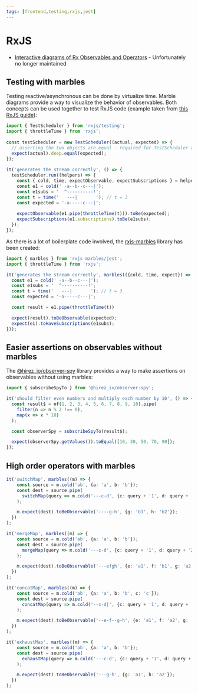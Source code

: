 ```yaml
---
tags: [frontend,testing,rxjs,jest]
---
```


# RxJS

- [Interactive diagrams of Rx Observables and Operators](https://rxmarbles.com) - Unfortunately no longer maintained


## Testing with marbles

Testing reactive/asynchronous can be done by virtualize time. Marble diagrams provide a way to visualize the behavior of observables.
Both concepts can be used together to test RxJS code (example taken from [this RxJS guide](https://rxjs.dev/guide/testing/marble-testing)):

```js
import { TestScheduler } from 'rxjs/testing';
import { throttleTime } from 'rxjs';
 
const testScheduler = new TestScheduler((actual, expected) => {
  // asserting the two objects are equal - required for TestScheduler assertions to work via your test framework e.g. using chai.
  expect(actual).deep.equal(expected);
});
 
it('generates the stream correctly', () => {
  testScheduler.run((helpers) => {
    const { cold, time, expectObservable, expectSubscriptions } = helpers;
    const e1 = cold(' -a--b--c---|');
    const e1subs = '  ^----------!';
    const t = time('   ---|       '); // t = 3
    const expected = '-a-----c---|';
 
    expectObservable(e1.pipe(throttleTime(t))).toBe(expected);
    expectSubscriptions(e1.subscriptions).toBe(e1subs);
  });
});
```

As there is a lot of boilerplate code involved, the [rxjs-marbles](https://www.npmjs.com/package/rxjs-marbles) library has been created:

```js
import { marbles } from 'rxjs-marbles/jest';
import { throttleTime } from 'rxjs';

it('generates the stream correctly', marbles(({cold, time, expect}) => {
  const e1 = cold(' -a--b--c---|');
  const e1subs = '  ^----------!';
  const t = time('   ---|       '); // t = 3
  const expected = '-a-----c---|';

  const result = e1.pipe(throttleTime(t))

  expect(result).toBeObservable(expected);
  expect(e1).toHaveSubscriptions(e1subs);
}));
```

## Easier assertions on observables without marbles

The [@hirez_io/observer-spy](https://www.npmjs.com/package/@hirez_io/observer-spy) library provides a way to make assertions on observables without using marbles:

```ts
import { subscribeSpyTo } from '@hirez_io/observer-spy';

it('should filter even numbers and multiply each number by 10', () => {
  const result$ = of(1, 2, 3, 4, 5, 6, 7, 8, 9, 10).pipe(
    filter(n => n % 2 !== 0),
    map(x => x * 10)
  );

  const observerSpy = subscribeSpyTo(result$);

  expect(observerSpy.getValues()).toEqual([10, 30, 50, 70, 90]);
});
```

## High order operators with marbles

```ts
it('switchMap', marbles((m) => {
    const source = m.cold('ab', {a: 'a', b: 'b'});
    const dest = source.pipe(
      switchMap(query => m.cold('---c-d', {c: query + '1', d: query + '2'}))
    );

    m.expect(dest).toBeObservable('----g-h', {g: 'b1', h: 'b2'});
  })
);

it('mergeMap', marbles((m) => {
    const source = m.cold('ab', {a: 'a', b: 'b'});
    const dest = source.pipe(
      mergeMap(query => m.cold('---c-d', {c: query + '1', d: query + '2'}))
    );

    m.expect(dest).toBeObservable('---efgh', {e: 'a1', f: 'b1', g: 'a2', h: 'b2'});
  })
);

it('concatMap', marbles((m) => {
    const source = m.cold('ab', {a: 'a', b: 'b', c: 'c'});
    const dest = source.pipe(
      concatMap(query => m.cold('--c-d|', {c: query + '1', d: query + '2'}))
    );

    m.expect(dest).toBeObservable('--e-f--g-h', {e: 'a1', f: 'a2', g: 'b1', h: 'b2'});
  })
);

it('exhaustMap', marbles((m) => {
    const source = m.cold('ab', {a: 'a', b: 'b'});
    const dest = source.pipe(
      exhaustMap(query => m.cold('---c-d', {c: query + '1', d: query + '2'}))
    );

    m.expect(dest).toBeObservable('---g-h', {g: 'a1', h: 'a2'});
  })
);
```
